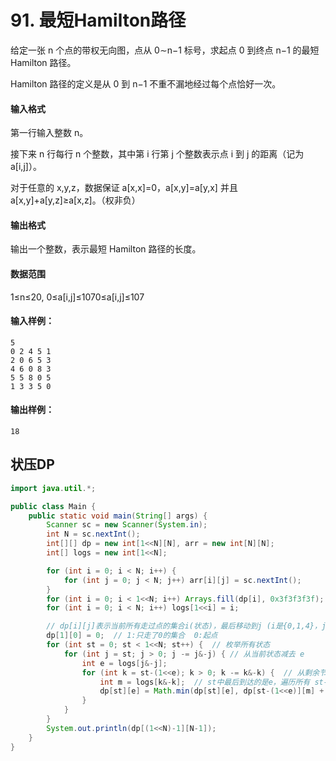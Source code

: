 # 91. 最短Hamilton路径

给定一张 n 个点的带权无向图，点从 0∼n−1 标号，求起点 0 到终点 n−1 的最短 Hamilton 路径。

Hamilton 路径的定义是从 0 到 n−1 不重不漏地经过每个点恰好一次。

#### 输入格式

第一行输入整数 n。

接下来 n 行每行 n 个整数，其中第 i 行第 j 个整数表示点 i 到 j 的距离（记为 a[i,j]）。

对于任意的 x,y,z，数据保证 a[x,x]=0，a[x,y]=a[y,x] 并且 a[x,y]+a[y,z]≥a[x,z]。（权非负）

#### 输出格式

输出一个整数，表示最短 Hamilton 路径的长度。

#### 数据范围

1≤n≤20, 0≤a[i,j]≤1070≤a[i,j]≤107

#### 输入样例：

```
5
0 2 4 5 1
2 0 6 5 3
4 6 0 8 3
5 5 8 0 5
1 3 3 5 0
```

#### 输出样例：

```
18
```



## 状压DP

```java
import java.util.*;

public class Main {
    public static void main(String[] args) {
        Scanner sc = new Scanner(System.in);
        int N = sc.nextInt();
        int[][] dp = new int[1<<N][N], arr = new int[N][N];
        int[] logs = new int[1<<N];

        for (int i = 0; i < N; i++) {
            for (int j = 0; j < N; j++) arr[i][j] = sc.nextInt();
        }
        for (int i = 0; i < 1<<N; i++) Arrays.fill(dp[i], 0x3f3f3f3f);
        for (int i = 0; i < N; i++) logs[1<<i] = i;

        // dp[i][j]表示当前所有走过点的集合i(状态)，最后移动到j (i是{0,1,4}，j是1，那么i = 10011)
        dp[1][0] = 0;  // 1:只走了0的集合  0:起点
        for (int st = 0; st < 1<<N; st++) {  // 枚举所有状态
            for (int j = st; j > 0; j -= j&-j) { // 从当前状态减去 e
                int e = logs[j&-j];
                for (int k = st-(1<<e); k > 0; k -= k&-k) {  // 从剩余节点中找 到e的最小值
                    int m = logs[k&-k];  // st中最后到达的是e，遍历所有 st-e 的所有状态的转移代价
                    dp[st][e] = Math.min(dp[st][e], dp[st-(1<<e)][m] + arr[m][e]);
                }
            }
        }
        System.out.println(dp[(1<<N)-1][N-1]);
    }
}
```

